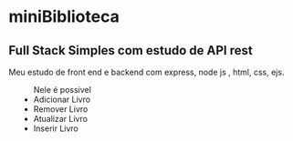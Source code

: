 # miniBiblioteca

<h2> Full Stack Simples com estudo de API rest</h2>
<p> Meu estudo de front end e backend com express, node js , html, css, ejs. </p>

<ul style="margin-left:20px">
    Nele é possivel
  <li> Adicionar Livro</li>
  <li> Remover Livro</li>
  <li> Atualizar Livro</li>
  <li> Inserir Livro </li>
</ul>

